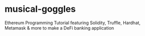 # musical-goggles
Ethereum Programming Tutorial featuring Solidity, Truffle, Hardhat, Metamask & more to make a DeFi banking application
